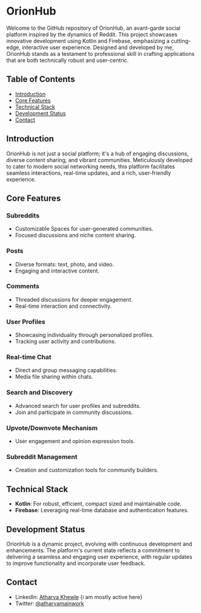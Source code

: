 # OrionHub

Welcome to the GitHub repository of OrionHub, an avant-garde social platform inspired by the dynamics of Reddit. This project showcases innovative development using Kotlin and Firebase, emphasizing a cutting-edge, interactive user experience. Designed and developed by me, OrionHub stands as a testament to professional skill in crafting applications that are both technically robust and user-centric.

## Table of Contents
- [Introduction](#introduction)
- [Core Features](#core-features)
- [Technical Stack](#technical-stack)
- [Development Status](#development-status)
- [Contact](#contact)

## Introduction
OrionHub is not just a social platform; it's a hub of engaging discussions, diverse content sharing, and vibrant communities. Meticulously developed to cater to modern social networking needs, this platform facilitates seamless interactions, real-time updates, and a rich, user-friendly experience.

## Core Features
### Subreddits
- Customizable Spaces for user-generated communities.
- Focused discussions and niche content sharing.

### Posts
- Diverse formats: text, photo, and video.
- Engaging and interactive content.

### Comments
- Threaded discussions for deeper engagement.
- Real-time interaction and connectivity.

### User Profiles
- Showcasing individuality through personalized profiles.
- Tracking user activity and contributions.

### Real-time Chat
- Direct and group messaging capabilities.
- Media file sharing within chats.

### Search and Discovery
- Advanced search for user profiles and subreddits.
- Join and participate in community discussions.

### Upvote/Downvote Mechanism
- User engagement and opinion expression tools.

### Subreddit Management
- Creation and customization tools for community builders.

## Technical Stack
- **Kotlin**: For robust, efficient, compact sized and maintainable code.
- **Firebase**: Leveraging real-time database and authentication features.

## Development Status
OrionHub is a dynamic project, evolving with continuous development and enhancements. The platform's current state reflects a commitment to delivering a seamless and engaging user experience, with regular updates to improve functionality and incorporate user feedback.

## Contact
- LinkedIn: [Atharva Khewle](https://www.linkedin.com/in/atharvakhewle/)  {i am mostly active here}
- Twitter: [@atharvamainwork](https://twitter.com/atharvamainwork)

